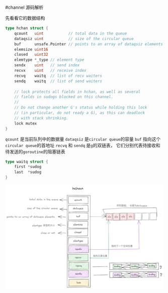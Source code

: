 #channel 源码解析

先看看它的数据结构
```go
type hchan struct {
	qcount   uint           // total data in the queue
	dataqsiz uint           // size of the circular queue
	buf      unsafe.Pointer // points to an array of dataqsiz elements
	elemsize uint16
	closed   uint32
	elemtype *_type // element type
	sendx    uint   // send index
	recvx    uint   // receive index
	recvq    waitq  // list of recv waiters
	sendq    waitq  // list of send waiters

	// lock protects all fields in hchan, as well as several
	// fields in sudogs blocked on this channel.
	//
	// Do not change another G's status while holding this lock
	// (in particular, do not ready a G), as this can deadlock
	// with stack shrinking.
	lock mutex
}
```

`qcount` 是当前队列中的数据量
`dataqsiz` 是`circular queue`的容量
`buf` 指向这个`circular queue`的首地址
`recvq` 和 `sendq` 是`g`的双链表， 它们分别代表待接收和待发送的`goroutine`的阻塞链表
```go
type waitq struct {
	first *sudog
	last  *sudog
}
```

![img.png](../imgs/img.png)
